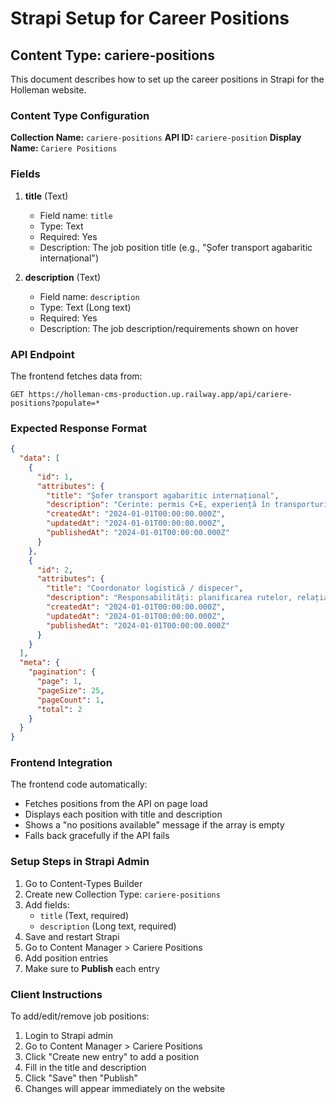 # Strapi Setup for Career Positions

## Content Type: cariere-positions

This document describes how to set up the career positions in Strapi for the Holleman website.

### Content Type Configuration

**Collection Name:** `cariere-positions`
**API ID:** `cariere-position`
**Display Name:** `Cariere Positions`

### Fields

1. **title** (Text)
   - Field name: `title` 
   - Type: Text
   - Required: Yes
   - Description: The job position title (e.g., "Șofer transport agabaritic internațional")

2. **description** (Text)
   - Field name: `description`
   - Type: Text (Long text)
   - Required: Yes
   - Description: The job description/requirements shown on hover

### API Endpoint

The frontend fetches data from:
```
GET https://holleman-cms-production.up.railway.app/api/cariere-positions?populate=*
```

### Expected Response Format

```json
{
  "data": [
    {
      "id": 1,
      "attributes": {
        "title": "Șofer transport agabaritic internațional",
        "description": "Cerinte: permis C+E, experiență în transporturi speciale, cunoștințe ADR – constituie un avantaj",
        "createdAt": "2024-01-01T00:00:00.000Z",
        "updatedAt": "2024-01-01T00:00:00.000Z",
        "publishedAt": "2024-01-01T00:00:00.000Z"
      }
    },
    {
      "id": 2,
      "attributes": {
        "title": "Coordonator logistică / dispecer", 
        "description": "Responsabilități: planificarea rutelor, relația cu șoferii și partenerii externi, optimizarea costurilor",
        "createdAt": "2024-01-01T00:00:00.000Z",
        "updatedAt": "2024-01-01T00:00:00.000Z", 
        "publishedAt": "2024-01-01T00:00:00.000Z"
      }
    }
  ],
  "meta": {
    "pagination": {
      "page": 1,
      "pageSize": 25,
      "pageCount": 1,
      "total": 2
    }
  }
}
```

### Frontend Integration

The frontend code automatically:
- Fetches positions from the API on page load
- Displays each position with title and description
- Shows a "no positions available" message if the array is empty
- Falls back gracefully if the API fails

### Setup Steps in Strapi Admin

1. Go to Content-Types Builder
2. Create new Collection Type: `cariere-positions`
3. Add fields:
   - `title` (Text, required)
   - `description` (Long text, required)
4. Save and restart Strapi
5. Go to Content Manager > Cariere Positions
6. Add position entries
7. Make sure to **Publish** each entry

### Client Instructions

To add/edit/remove job positions:
1. Login to Strapi admin
2. Go to Content Manager > Cariere Positions
3. Click "Create new entry" to add a position
4. Fill in the title and description
5. Click "Save" then "Publish"
6. Changes will appear immediately on the website
